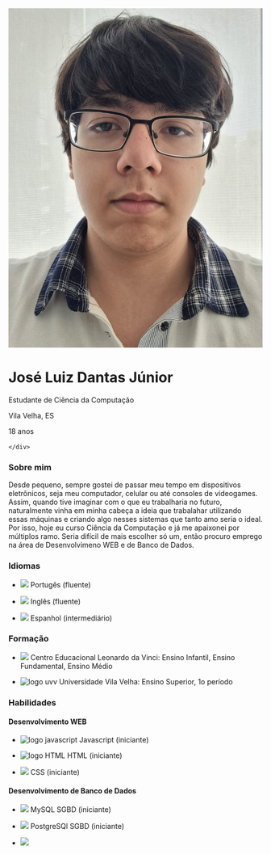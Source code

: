 <!DOCTYPE html>
<html>

<head>
  <meta charset="utf-8">
  <meta name="viewport" content="width=device-width">
  <title>replit</title>
  <link href="style.css" rel="stylesheet" type="text/css" />
  <link href="https://www.w3schools.com/w3css/4/w3.css" rel="stylesheet">
</head>

<body>
  <div id = "div1">
    <div class = "div2">
      <div class= "areafoto">
      <img id = "foto" src="imagens/foto.jpeg">
      </div>
      <div>  
        <h1>José Luiz Dantas Júnior</h1>
        <p>Estudante de Ciência da Computação</p>
        <p>Vila Velha, ES</p>
        <p>18 anos</p>
      </div>
       
      
    </div>
      
  <div class = "div3"> 
  <h3 class = "titulo">Sobre mim</h3>
  <p>Desde pequeno, sempre gostei de passar meu tempo em dispositivos eletrônicos, seja meu computador, celular ou até consoles de videogames. Assim, quando tive imaginar com o que eu trabalharia no futuro, naturalmente vinha em minha cabeça a ideia que trabalahar utilizando essas máquinas e criando algo nesses sistemas que tanto amo seria o ideal. Por isso, hoje eu curso Ciência da Computação e já me apaixonei por múltiplos ramo. Seria difícil de mais escolher só um, então procuro emprego na área de Desenvolvimeno WEB e de Banco de Dados.</p>
  <h3 class = "titulo">Idiomas</h3>
    <ul>
      <li>
        <p>
        <img class = "logomenor" src= "https://imagepng.org/wp-content/uploads/2017/04/bandeira-do-brasil-768x538.png">
      Portugês (fluente)
        </p>
      </li>
      <li>
        <p>
        <img class = "logomenor" src= "https://imagepng.org/wp-content/uploads/2017/05/bandeira-dos-estados-unidos-eua-768x404.png">  
      Inglês (fluente)
        </p> 
      </li>
      <li>
        <p>
        <img class = "logomenor" src= "https://imagepng.org/wp-content/uploads/2017/09/bandeira-espanha.png">  
      Espanhol (intermediário)
        </p>
      </li>
    </ul>
  <h3 class = "titulo">Formação</h3>
    <ul>
      <li>
        <p>
        <img class = "logomenor" src = "https://seeklogo.com/images/C/centro-educacional-leonardo-da-vinci-logo-5FD9100DBC-seeklogo.com.png">
        Centro Educacional Leonardo da Vinci: Ensino Infantil, Ensino Fundamental, Ensino Médio
        </p>
      </li>
      <li>
        <p>
        <img class = "logomenor" src="https://apprecs.org/gp/images/app-icons/300/5d/com.phidelis.uvv.android.jpg" alt="logo uvv">
        Universidade Vila Velha: Ensino Superior, 1o período
        </p>
      </li> 
    </ul>
  <h3 class = "titulo">Habilidades</h3>
    <div class = "habilidades">  
      <div id = "web">
    <h4 class = "subtitulo">Desenvolvimento WEB</h4>
      <ul>
        <li>
          <p>
          <img class = "logomenor" src = "https://upload.wikimedia.org/wikipedia/commons/thumb/9/99/Unofficial_JavaScript_logo_2.svg/2048px-Unofficial_JavaScript_logo_2.svg.png" alt = "logo javascript">
          Javascript (iniciante)
          </p>
        </li>
        <li>
          <p>
          <img class = "logomenor" src= "https://logodownload.org/wp-content/uploads/2016/10/html5-logo-10.png" alt = "logo HTML">
          HTML (iniciante)
          </p>
        </li>
        <li>
          <p>
          <img class = "logomenor" src= "https://upload.wikimedia.org/wikipedia/commons/thumb/6/62/CSS3_logo.svg/512px-CSS3_logo.svg.png">
          CSS (iniciante)
          </p>
        </li>
     </ul>   
     </div>
      <div id = "BD">
    <h4 class = "subtitulo">Desenvolvimento de Banco de Dados</h4>
      <ul> 
        <li>
          <p>
          <img class = "logomenor" src = "https://georgegli.github.io/images/skills/mysql_database_logo_data_base-512.png">
          MySQL SGBD (iniciante)
          </p>
        </li>
        <li>
          <p>
          <img class = "logomenor" src= "https://cdn.freebiesupply.com/logos/thumbs/2x/postgresql-logo.png">
      PostgreSQl SGBD (iniciante)
          </p> 
        </li> 
        <li>
          <p>
          <img class = "logomenor" src =                "https://iconape.com/wp-content/png_logo_vector/mariadb.png"
          MariaDB SGBD (iniciante)
          </p> 
        </li> 
      </ul> 
    </div>
  </div>

   
  </div>
 </div>    
  <script src="script.js"></script>
</body>

</html>
